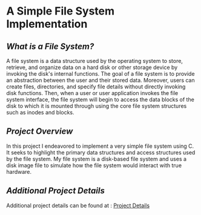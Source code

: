 # A Simple File System Implementation 

## *What is a File System?*

A file system is a data structure used by the operating system to store, retrieve, and organize data on a hard disk or other storage device by invoking the disk's internal functions. The goal of a file system is to provide an abstraction between the user and their stored data. Moreover, users can create files, directories, and specify file details without directly invoking disk functions. Then, when a user or user application invokes the file system interface, the file system will begin to access the data blocks of the disk to which it is mounted through using the core file system structures such as inodes and blocks. 

## *Project Overview*

In this project I endeavored to implement a very simple file system using C. It seeks to highlight the primary data structures and access structures used by the file system. My file system is a disk-based file system and uses a disk image file to simulate how the file system would interact with true hardware.  

## *Additional Project Details*

Additional project details can be found at : [Project Details](https://isabellaattisano.github.io/bella-attisano/projects/fs/fs.html)
